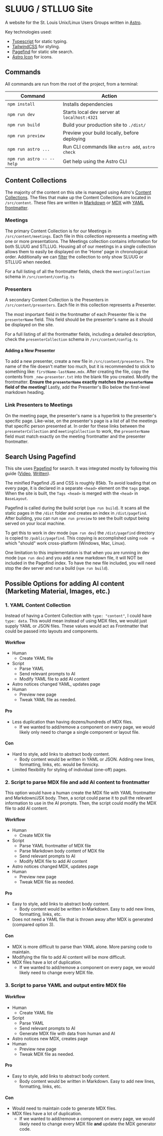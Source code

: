 # SLUUG / STLLUG Site

A website for the St. Louis Unix/Linux Users Groups written in [Astro](https://astro.build/).

Key technologies used:

- [Typescript](https://www.typescriptlang.org/) for static typing.
- [TailwindCSS](https://tailwindcss.com/) for styling.
- [Pagefind](https://pagefind.app/) for static site search.
- [Astro Icon](https://www.astroicon.dev/) for icons.


## Commands

All commands are run from the root of the project, from a terminal:

| Command                   | Action                                           |
|---------------------------|--------------------------------------------------|
| `npm install`             | Installs dependencies                            |
| `npm run dev`             | Starts local dev server at `localhost:4321`      |
| `npm run build`           | Build your production site to `./dist/`          |
| `npm run preview`         | Preview your build locally, before deploying     |
| `npm run astro ...`       | Run CLI commands like `astro add`, `astro check` |
| `npm run astro -- --help` | Get help using the Astro CLI                     |

## Content Collections

The majority of the content on this site is managed using Astro's [Content Collections](https://docs.astro.build/en/guides/content-collections/). The files that make up the Content Collections are located in `/src/content`. These files are written in [Markdown](https://docs.astro.build/en/guides/markdown-content/) or [MDX](https://mdxjs.com/) with [YAML frontmatter](https://dev.to/paulasantamaria/introduction-to-yaml-125f).

### Meetings

The primary Content Collection is for our Meetings in `/src/content/meetings`. Each file in this collection represents a meeting with one or more presentations. The Meetings collection contains information for both SLUUG and STLLUG. Housing all of our meetings in a single collection allows them to easily be displayed on the 'Home' page in chronological order. Additionally we can [filter](https://docs.astro.build/en/guides/content-collections/#filtering-collection-queries) the collection to only show SLUUG or STLLUG when needed.

For a full listing of all the frontmatter fields, check the `meetingCollection` schema in `/src/content/config.ts`

### Presenters

A secondary Content Collection is the Presenters in `/src/content/presenters`. Each file in this collection represents a Presenter.

The most important field in the frontmatter of each Presenter file is the `presenterName` field. This field should be the presenter's name as it should be displayed on the site.

For a full listing of all the frontmatter fields, including a detailed description, check the `presenterCollection` schema in `/src/content/config.ts`

#### Adding a New Presenter

To add a new presenter, create a new file in `/src/content/presenters`. The name of the file doesn't matter too much, but it is recommended to stick to something like: `firstName-lastName.mdx`. After creating the file, copy the contents from `_new-presenter.txt` into the blank file you created. Modify the frontmatter. **Ensure the `presenterName` exactly matches the `presenterName` field of the meeting!** Lastly, add the Presenter's Bio below the first-level markdown heading.

### Link Presenters to Meetings

On the meeting page, the presenter's name is a hyperlink to the presenter's specific page. Like-wise, on the presenter's page is a list of all the meetings that specific person presented at. In order for these links between the `preseneterCollection` and `meetingCollection` to work, the `presenterName` field must match exactly on the meeting frontmatter and the presenter frontmatter.


## Search Using Pagefind

This site uses [Pagefind](https://pagefind.app/) for search. It was integrated mostly by following this guide ([Video](https://www.youtube.com/watch?v=v79VRrfVau8), [Written](https://chrispennington.blog/blog/pagefind-static-search-for-astro-sites/)).

The minified Pagefind JS and CSS is roughly 85kb. To avoid loading that on every page, it is declared in a separate `<head>` element on the `tags` page. When the site is built, the `Tags <head>` is merged with the `<head>` in `BaseLayout`.

Pagefind is called during the build script (`npm run build`). It scans all the static pages in the `/dist` folder and creates an index in `/dist/pagefind`. After building, you can run `npm run preview` to see the built output being served on your local machine.

To get this to work in dev mode (`npm run dev`) the `/dist/pagefind` directory is copied to `/public/pagefind`. This copying is accomplished using `node -e` which "should" work cross-platform (Windows, Mac, Linux).

One limitation to this implementation is that when you are running in dev mode (`npm run dev`) and you add a new markdown file, it will NOT be included in the Pagefind index. To have the new file included, you will need stop the dev server and run a build (`npm run build`).

## Possible Options for adding AI content (Marketing Material, Images, etc.)

### 1. YAML Content Collection

Instead of having a Content Collection with `type: "content"`, I could have `type: data`. This would mean instead of using MDX files, we would just supply YAML or JSON files. These values would act as Frontmatter that could be passed into layouts and components.

#### Workflow

- Human
    - Create YAML file
- Script
    - Parse YAML
    - Send relevant prompts to AI
    - Modify YAML file to add AI content
- Astro notices changed YAML, updates page
- Human
    - Preview new page
    - Tweak YAML file as needed.

#### Pro

- Less duplication than having dozens/hundreds of MDX files. 
    - If we wanted to add/remove a component on every page, we would likely only need to change a single component or layout file.

#### Con

- Hard to style, add links to abstract body content.
    - Body content would be written in YAML or JSON. Adding new lines, formatting, links, etc. would be finnicky.
- Limited flexibility for styling of individual (one-off) pages.


### 2. Script to parse MDX file and add AI content to frontmatter

This option would have a human create the MDX file with YAML frontmatter and Markdown/JSX body. Then, a script could parse it to pull the relevant information to use in the AI prompts. Then, the script could modify the MDX file to add AI content.

#### Workflow

- Human
    - Create MDX file
- Script
    - Parse YAML frontmatter of MDX file
    - Parse Markdown body content of MDX file
    - Send relevant prompts to AI
    - Modify MDX file to add AI content
- Astro notices changed MDX, updates page
- Human
    - Preview new page
    - Tweak MDX file as needed.

#### Pro

- Easy to style, add links to abstract body content.
    - Body content would be written in Markdown. Easy to add new lines, formatting, links, etc.
- Does not need a YAML file that is thrown away after MDX is generated (compared option 3).

#### Con

- MDX is more difficult to parse than YAML alone. More parsing code to maintain.
- Modifying the file to add AI content will be more difficult.
- MDX files have a lot of duplication. 
    - If we wanted to add/remove a component on every page, we would likely need to change every MDX file.


### 3. Script to parse YAML and output entire MDX file

#### Workflow

- Human
    - Create YAML file
- Script
    - Parse YAML
    - Send relevant prompts to AI
    - Generate MDX file with data from human and AI
- Astro notices new MDX, creates page
- Human
    - Preview new page
    - Tweak MDX file as needed.

#### Pro

- Easy to style, add links to abstract body content.
    - Body content would be written in Markdown. Easy to add new lines, formatting, links, etc.

#### Con

- Would need to maintain code to generate MDX files.
- MDX files have a lot of duplication. 
    - If we wanted to add/remove a component on every page, we would likely need to change every MDX file **and** update the MDX generator code.


